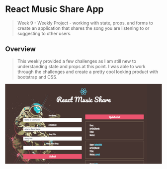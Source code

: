 # React Music Share App
> Week 9 - Weekly Project - working with state, props, and forms to create an application that shares the song you are listening to or suggesting to other users.

## Overview 
> This weekly provided a few challenges as I am still new to understanding state and props at this point. I was able to work through the challenges and create a pretty cool looking product with bootstrap and CSS.

![](screenshot.png)
